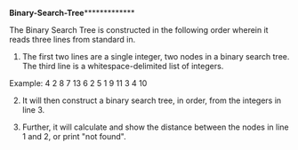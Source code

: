 ******************************************************Binary-Search-Tree*******************************************************************

The Binary Search Tree is constructed in the following order wherein it reads three lines from standard in.

1) The first two lines are a single integer, two nodes in a binary search tree. The third line is a whitespace-delimited list of integers. 

Example:
4
2
8 7 13 6 2 5 1 9 11 3 4 10

2) It will then construct a binary search tree, in order, from the integers in line 3.

3) Further, it will calculate and show the distance between the nodes in line 1 and 2, or print "not found".
